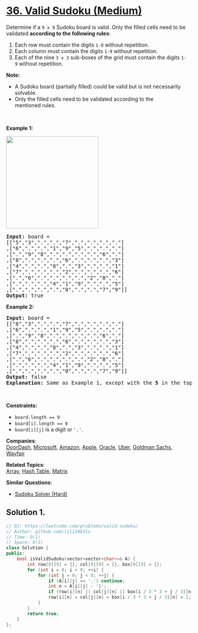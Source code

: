 # [36. Valid Sudoku (Medium)](https://leetcode.com/problems/valid-sudoku/)

<p>Determine if a&nbsp;<code>9 x 9</code> Sudoku board&nbsp;is valid.&nbsp;Only the filled cells need to be validated&nbsp;<strong>according to the following rules</strong>:</p>

<ol>
	<li>Each row&nbsp;must contain the&nbsp;digits&nbsp;<code>1-9</code> without repetition.</li>
	<li>Each column must contain the digits&nbsp;<code>1-9</code>&nbsp;without repetition.</li>
	<li>Each of the nine&nbsp;<code>3 x 3</code> sub-boxes of the grid must contain the digits&nbsp;<code>1-9</code>&nbsp;without repetition.</li>
</ol>

<p><strong>Note:</strong></p>

<ul>
	<li>A Sudoku board (partially filled) could be valid but is not necessarily solvable.</li>
	<li>Only the filled cells need to be validated according to the mentioned&nbsp;rules.</li>
</ul>

<p>&nbsp;</p>
<p><strong>Example 1:</strong></p>
<img src="https://upload.wikimedia.org/wikipedia/commons/thumb/f/ff/Sudoku-by-L2G-20050714.svg/250px-Sudoku-by-L2G-20050714.svg.png" style="height:250px; width:250px">
<pre><strong>Input:</strong> board = 
[["5","3",".",".","7",".",".",".","."]
,["6",".",".","1","9","5",".",".","."]
,[".","9","8",".",".",".",".","6","."]
,["8",".",".",".","6",".",".",".","3"]
,["4",".",".","8",".","3",".",".","1"]
,["7",".",".",".","2",".",".",".","6"]
,[".","6",".",".",".",".","2","8","."]
,[".",".",".","4","1","9",".",".","5"]
,[".",".",".",".","8",".",".","7","9"]]
<strong>Output:</strong> true
</pre>

<p><strong>Example 2:</strong></p>

<pre><strong>Input:</strong> board = 
[["8","3",".",".","7",".",".",".","."]
,["6",".",".","1","9","5",".",".","."]
,[".","9","8",".",".",".",".","6","."]
,["8",".",".",".","6",".",".",".","3"]
,["4",".",".","8",".","3",".",".","1"]
,["7",".",".",".","2",".",".",".","6"]
,[".","6",".",".",".",".","2","8","."]
,[".",".",".","4","1","9",".",".","5"]
,[".",".",".",".","8",".",".","7","9"]]
<strong>Output:</strong> false
<strong>Explanation:</strong> Same as Example 1, except with the <strong>5</strong> in the top left corner being modified to <strong>8</strong>. Since there are two 8's in the top left 3x3 sub-box, it is invalid.
</pre>

<p>&nbsp;</p>
<p><strong>Constraints:</strong></p>

<ul>
	<li><code>board.length == 9</code></li>
	<li><code>board[i].length == 9</code></li>
	<li><code>board[i][j]</code> is a digit or <code>'.'</code>.</li>
</ul>


**Companies**:  
[DoorDash](https://leetcode.com/company/doordash), [Microsoft](https://leetcode.com/company/microsoft), [Amazon](https://leetcode.com/company/amazon), [Apple](https://leetcode.com/company/apple), [Oracle](https://leetcode.com/company/oracle), [Uber](https://leetcode.com/company/uber), [Goldman Sachs](https://leetcode.com/company/goldman-sachs), [Wayfair](https://leetcode.com/company/wayfair)

**Related Topics**:  
[Array](https://leetcode.com/tag/array/), [Hash Table](https://leetcode.com/tag/hash-table/), [Matrix](https://leetcode.com/tag/matrix/)

**Similar Questions**:
* [Sudoku Solver (Hard)](https://leetcode.com/problems/sudoku-solver/)

## Solution 1.

```cpp
// OJ: https://leetcode.com/problems/valid-sudoku/
// Author: github.com/lzl124631x
// Time: O(1)
// Space: O(1)
class Solution {
public:
    bool isValidSudoku(vector<vector<char>>& A) {
        int row[9][9] = {}, col[9][9] = {}, box[9][9] = {};
        for (int i = 0; i < 9; ++i) {
            for (int j = 0; j < 9; ++j) {
                if (A[i][j] == '.') continue;
                int n = A[i][j] - '1';
                if (row[i][n] || col[j][n] || box[i / 3 * 3 + j / 3][n]) return false;
                row[i][n] = col[j][n] = box[i / 3 * 3 + j / 3][n] = 1;
            }
        }
        return true;
    }
};
```